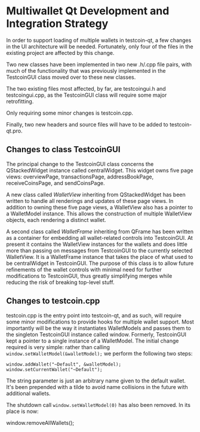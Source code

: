 Multiwallet Qt Development and Integration Strategy
===================================================

In order to support loading of multiple wallets in testcoin-qt, a few changes in the UI architecture will be needed.
Fortunately, only four of the files in the existing project are affected by this change.

Two new classes have been implemented in two new .h/.cpp file pairs, with much of the functionality that was previously
implemented in the TestcoinGUI class moved over to these new classes.

The two existing files most affected, by far, are testcoingui.h and testcoingui.cpp, as the TestcoinGUI class will require
some major retrofitting.

Only requiring some minor changes is testcoin.cpp.

Finally, two new headers and source files will have to be added to testcoin-qt.pro.

Changes to class TestcoinGUI
---------------------------
The principal change to the TestcoinGUI class concerns the QStackedWidget instance called centralWidget.
This widget owns five page views: overviewPage, transactionsPage, addressBookPage, receiveCoinsPage, and sendCoinsPage.

A new class called *WalletView* inheriting from QStackedWidget has been written to handle all renderings and updates of
these page views. In addition to owning these five page views, a WalletView also has a pointer to a WalletModel instance.
This allows the construction of multiple WalletView objects, each rendering a distinct wallet.

A second class called *WalletFrame* inheriting from QFrame has been written as a container for embedding all wallet-related
controls into TestcoinGUI. At present it contains the WalletView instances for the wallets and does little more than passing on messages
from TestcoinGUI to the currently selected WalletView. It is a WalletFrame instance
that takes the place of what used to be centralWidget in TestcoinGUI. The purpose of this class is to allow future
refinements of the wallet controls with minimal need for further modifications to TestcoinGUI, thus greatly simplifying
merges while reducing the risk of breaking top-level stuff.

Changes to testcoin.cpp
----------------------
testcoin.cpp is the entry point into testcoin-qt, and as such, will require some minor modifications to provide hooks for
multiple wallet support. Most importantly will be the way it instantiates WalletModels and passes them to the
singleton TestcoinGUI instance called window. Formerly, TestcoinGUI kept a pointer to a single instance of a WalletModel.
The initial change required is very simple: rather than calling `window.setWalletModel(&walletModel);` we perform the
following two steps:

	window.addWallet("~Default", &walletModel);
	window.setCurrentWallet("~Default");

The string parameter is just an arbitrary name given to the default wallet. It's been prepended with a tilde to avoid name collisions in the future with additional wallets.

The shutdown call `window.setWalletModel(0)` has also been removed. In its place is now:

window.removeAllWallets();
